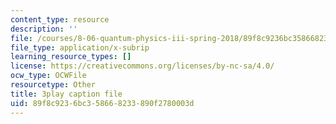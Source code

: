 ```yaml
---
content_type: resource
description: ''
file: /courses/8-06-quantum-physics-iii-spring-2018/89f8c9236bc358668233890f2780003d_iGG9EG3SNz0.vtt
file_type: application/x-subrip
learning_resource_types: []
license: https://creativecommons.org/licenses/by-nc-sa/4.0/
ocw_type: OCWFile
resourcetype: Other
title: 3play caption file
uid: 89f8c923-6bc3-5866-8233-890f2780003d
---
```

